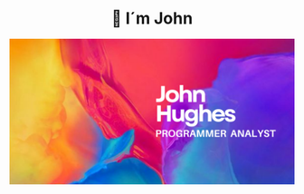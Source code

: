 <h1 align="center"><b>👋 I´m John</b></h1>

<div align="center">
  <img src="git-john2.png" alt="Descripción">

</div>

<!--
**HughesJohnFranco/HughesJohnFranco** is a ✨ _special_ ✨ repository because its `README.md` (this file) appears on your GitHub profile.

Here are some ideas to get you started:

- 🔭 I’m currently working on ...
- 🌱 I’m currently learning ...
- 👯 I’m looking to collaborate on .. .
- 🤔 I’m looking for help with ...
- 💬 Ask me about ...
- 📫 How to reach me: ...
- 😄 Pronouns: ...
- ⚡ Fun fact: ...
-->
